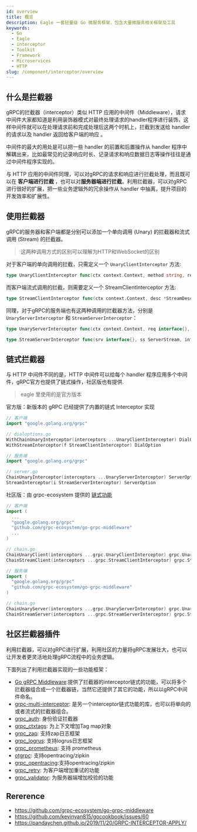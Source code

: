 ```yaml
---
id: overview
title: 概览
description: Eagle 一套轻量级 Go 微服务框架，包含大量微服务相关框架及工具
keywords:
  - Go
  - Eagle
  - interceptor
  - Toolkit
  - Framework
  - Microservices
  - HTTP
slug: /component/interceptor/overview
---
```


## 什么是拦截器

gRPC的拦截器（interceptor）类似 HTTP 应用的中间件（Middleware），请求中间件大家都知道是利用装饰器模式对最终处理请求的handler程序进行装饰，这样中间件就可以在处理请求前和完成处理后这两个时机上，拦截到发送给 handler 的请求以及 handler 返回给客户端的响应 。

中间件的最大的用处是可以把一些 handler 的前置和后置操作从 handler 程序中解耦出来，比如最常见的记录响应时长、记录请求和响应数据日志等操作往往是通过中间件程序实现的。

与 HTTP 应用的中间件同理，可以对gRPC的请求和响应进行拦截处理，而且既可以在 **客户端进行拦截** ，也可以对**服务器端进行拦截**。利用拦截器，可以对gRPC进行很好的扩展，把一些业务逻辑外的冗余操作从 handler 中抽离，提升项目的开发效率和扩展性。  

## 使用拦截器

gRPC的服务器和客户端都是分别可以添加一个单向调用 (Unary) 的拦截器和流式调用 (Stream) 的拦截器。

> 这两种调用方式的区别可以理解为HTTP和WebSocket的区别

对于客户端的单向调用的拦截，只需定义一个 `UnaryClientInterceptor` 方法:  

```go
type UnaryClientInterceptor func(ctx context.Context, method string, req, reply interface{}, cc *ClientConn, invoker UnaryInvoker, opts ...CallOption) error
```

而客户端流式调用的拦截，则需要定义一个 StreamClientInterceptor 方法:

```go
type StreamClientInterceptor func(ctx context.Context, desc *StreamDesc, cc *ClientConn, method string, streamer Streamer, opts ...CallOption) (ClientStream, error)
```

同理，对于gRPC的服务端也有这两种调用的拦截器方法，分别是 `UnaryServerInterceptor` 和 `StreamServerInterceptor`：

```go
type UnaryServerInterceptor func(ctx context.Context, req interface{}, info *UnaryServerInfo, handler UnaryHandler) (resp interface{}, err error)

type StreamServerInterceptor func(srv interface{}, ss ServerStream, info *StreamServerInfo, handler StreamHandler) error
```

## 链式拦截器

与 HTTP 中间件不同的是，HTTP 中间件可以给每个 handler 程序应用多个中间件，gRPC官方也提供了链式操作，社区版也有提供.

> eagle 里使用的是官方版本

官方版：新版本的 gRPC 已经提供了内置的链式 Interceptor 实现

```go
// 客户端
import "google.golang.org/grpc"

// dialoptions.go
WithChainUnaryInterceptor(interceptors ...UnaryClientInterceptor) DialOption
WithStreamInterceptor(f StreamClientInterceptor) DialOption

// 服务端
import "google.golang.org/grpc"

// server.go
ChainUnaryInterceptor(interceptors ...UnaryServerInterceptor) ServerOption
StreamInterceptor(i StreamServerInterceptor) ServerOption
```

社区版：由 grpc-ecosystem 提供的 [链式功能](https://github.com/grpc-ecosystem/go-grpc-middleware/blob/master/chain.go)

```go
// 客户端
import (
  ...
  "google.golang.org/grpc"
  "github.com/grpc-ecosystem/go-grpc-middleware"
  ...
)

// chain.go
ChainUnaryClient(interceptors ...grpc.UnaryClientInterceptor) grpc.UnaryClientInterceptor
ChainStreamClient(interceptors ...grpc.StreamClientInterceptor) grpc.StreamClientInterceptor

// 服务端
import (
  "google.golang.org/grpc"
  "github.com/grpc-ecosystem/go-grpc-middleware"
)

// chain.go
ChainUnaryServer(interceptors ...grpc.UnaryServerInterceptor) grpc.UnaryServerInterceptor
ChainStreamServer(interceptors ...grpc.StreamServerInterceptor) grpc.StreamServerInterceptor
```

## 社区拦截器插件

利用拦截器，可以对gRPC进行扩展，利用社区的力量将gRPC发展壮大，也可以让开发者更灵活地处理gRPC流程中的业务逻辑。

下面列出了利用拦截器实现的一些功能框架：

- [Go gRPC Middleware](https://github.com/grpc-ecosystem/go-grpc-middleware):提供了拦截器的interceptor链式的功能，可以将多个拦截器组合成一个拦截器链，当然它还提供了其它的功能，所以以gRPC中间件命名。
- [grpc-multi-interceptor](https://github.com/kazegusuri/grpc-multi-interceptor): 是另一个interceptor链式功能的库，也可以将单向的或者流式的拦截器组合。
- [grpc_auth](https://github.com/grpc-ecosystem/go-grpc-middleware/blob/master/auth): 身份验证拦截器
- [grpc_ctxtags](https://github.com/grpc-ecosystem/go-grpc-middleware/blob/master/tags): 为上下文增加Tag map对象
- [grpc_zap](https://github.com/grpc-ecosystem/go-grpc-middleware/blob/master/logging/zap): 支持zap日志框架
- [grpc_logrus](https://github.com/grpc-ecosystem/go-grpc-middleware/blob/master/logging/logrus): 支持logrus日志框架
- [grpc_prometheus](https://github.com/grpc-ecosystem/go-grpc-prometheus): 支持 prometheus
- [otgrpc](https://github.com/grpc-ecosystem/grpc-opentracing/tree/master/go/otgrpc): 支持opentracing/zipkin
- [grpc_opentracing](https://github.com/grpc-ecosystem/go-grpc-middleware/blob/master/tracing/opentracing):支持opentracing/zipkin
- [grpc_retry](https://github.com/grpc-ecosystem/go-grpc-middleware/blob/master/retry): 为客户端增加重试的功能
- [grpc_validator](https://github.com/grpc-ecosystem/go-grpc-middleware/blob/master/validator): 为服务器端增加校验的功能

## Rererence

- https://github.com/grpc-ecosystem/go-grpc-middleware
- https://github.com/kevinyan815/gocookbook/issues/60
- https://pandaychen.github.io/2019/11/20/GRPC-INTERCEPTOR-APPLY/
